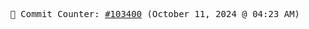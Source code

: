 <p align="center">
    <samp>
        📮 Commit Counter: <a href="https://github.com/Javascript-void0/Javascript-void0/commits/main">#103400</a> (October 11, 2024 @ 04:23 AM)
    </samp>
</p>